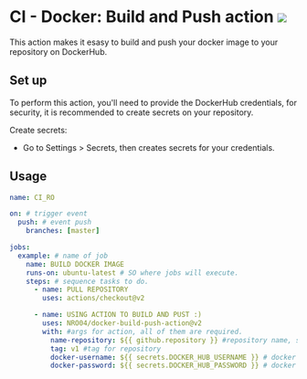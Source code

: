 # CI - Docker: Build and Push action <img src="https://img.shields.io/badge/Docker-2496ed?style=for-the-badge&logo=docker&logoColor=white">

This action makes it esasy to build and push your docker image to your repository on DockerHub.


## Set up 

To perform this action, you'll need to provide the DockerHub credentials, for security, it is recommended to create secrets on your repository.

Create secrets: 
  - Go to Settings  >  Secrets, then creates secrets for your credentials.

## Usage

```yaml
name: CI_RO

on: # trigger event
  push: # event push
    branches: [master]

jobs:
  example: # name of job
    name: BUILD DOCKER IMAGE
    runs-on: ubuntu-latest # SO where jobs will execute.
    steps: # sequence tasks to do.
      - name: PULL REPOSITORY
        uses: actions/checkout@v2

      - name: USING ACTION TO BUILD AND PUST :)
        uses: NRO04/docker-build-push-action@v2
        with: #args for action, all of them are required.
          name-repository: ${{ github.repository }} #repository name, specify what the repository will be called on dockerhub.
          tag: v1 #tag for repository
          docker-username: ${{ secrets.DOCKER_HUB_USERNAME }} # docker account - username
          docker-password: ${{ secrets.DOCKER_HUB_PASSWORD }} # docker account - password
```
